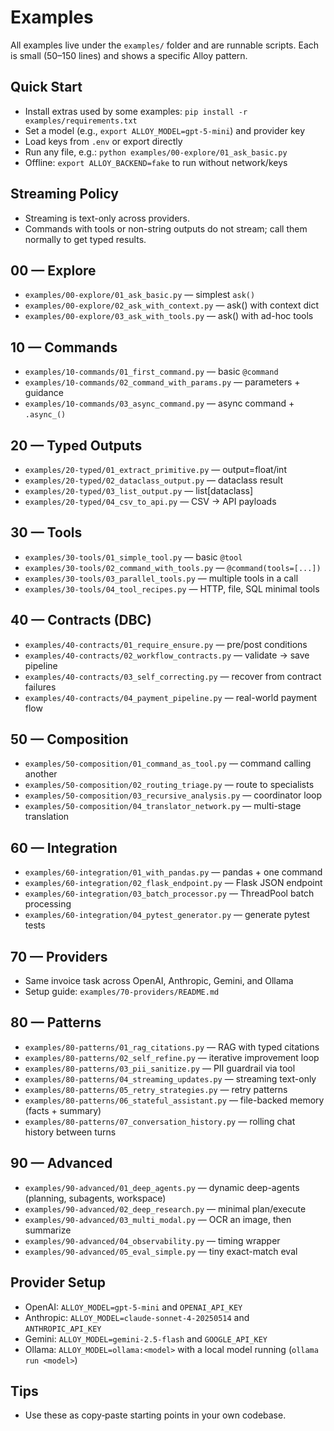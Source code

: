 # Examples

All examples live under the `examples/` folder and are runnable scripts. Each is small (50–150 lines) and shows a specific Alloy pattern.

## Quick Start

- Install extras used by some examples: `pip install -r examples/requirements.txt`
- Set a model (e.g., `export ALLOY_MODEL=gpt-5-mini`) and provider key
- Load keys from `.env` or export directly
- Run any file, e.g.: `python examples/00-explore/01_ask_basic.py`
- Offline: `export ALLOY_BACKEND=fake` to run without network/keys

## Streaming Policy

- Streaming is text-only across providers.
- Commands with tools or non-string outputs do not stream; call them normally to get typed results.

## 00 — Explore

- `examples/00-explore/01_ask_basic.py` — simplest `ask()`
- `examples/00-explore/02_ask_with_context.py` — ask() with context dict
- `examples/00-explore/03_ask_with_tools.py` — ask() with ad-hoc tools

## 10 — Commands

- `examples/10-commands/01_first_command.py` — basic `@command`
- `examples/10-commands/02_command_with_params.py` — parameters + guidance
- `examples/10-commands/03_async_command.py` — async command + `.async_()`

## 20 — Typed Outputs

- `examples/20-typed/01_extract_primitive.py` — output=float/int
- `examples/20-typed/02_dataclass_output.py` — dataclass result
- `examples/20-typed/03_list_output.py` — list[dataclass]
- `examples/20-typed/04_csv_to_api.py` — CSV → API payloads

## 30 — Tools

- `examples/30-tools/01_simple_tool.py` — basic `@tool`
- `examples/30-tools/02_command_with_tools.py` — `@command(tools=[...])`
- `examples/30-tools/03_parallel_tools.py` — multiple tools in a call
- `examples/30-tools/04_tool_recipes.py` — HTTP, file, SQL minimal tools

## 40 — Contracts (DBC)

- `examples/40-contracts/01_require_ensure.py` — pre/post conditions
- `examples/40-contracts/02_workflow_contracts.py` — validate → save pipeline
- `examples/40-contracts/03_self_correcting.py` — recover from contract failures
- `examples/40-contracts/04_payment_pipeline.py` — real-world payment flow

## 50 — Composition

- `examples/50-composition/01_command_as_tool.py` — command calling another
- `examples/50-composition/02_routing_triage.py` — route to specialists
- `examples/50-composition/03_recursive_analysis.py` — coordinator loop
- `examples/50-composition/04_translator_network.py` — multi-stage translation

## 60 — Integration

- `examples/60-integration/01_with_pandas.py` — pandas + one command
- `examples/60-integration/02_flask_endpoint.py` — Flask JSON endpoint
- `examples/60-integration/03_batch_processor.py` — ThreadPool batch processing
- `examples/60-integration/04_pytest_generator.py` — generate pytest tests

## 70 — Providers

- Same invoice task across OpenAI, Anthropic, Gemini, and Ollama
- Setup guide: `examples/70-providers/README.md`

## 80 — Patterns

- `examples/80-patterns/01_rag_citations.py` — RAG with typed citations
- `examples/80-patterns/02_self_refine.py` — iterative improvement loop
- `examples/80-patterns/03_pii_sanitize.py` — PII guardrail via tool
- `examples/80-patterns/04_streaming_updates.py` — streaming text-only
- `examples/80-patterns/05_retry_strategies.py` — retry patterns
- `examples/80-patterns/06_stateful_assistant.py` — file-backed memory (facts + summary)
- `examples/80-patterns/07_conversation_history.py` — rolling chat history between turns

## 90 — Advanced

- `examples/90-advanced/01_deep_agents.py` — dynamic deep-agents (planning, subagents, workspace)
- `examples/90-advanced/02_deep_research.py` — minimal plan/execute
- `examples/90-advanced/03_multi_modal.py` — OCR an image, then summarize
- `examples/90-advanced/04_observability.py` — timing wrapper
- `examples/90-advanced/05_eval_simple.py` — tiny exact-match eval

## Provider Setup

- OpenAI: `ALLOY_MODEL=gpt-5-mini` and `OPENAI_API_KEY`
- Anthropic: `ALLOY_MODEL=claude-sonnet-4-20250514` and `ANTHROPIC_API_KEY`
- Gemini: `ALLOY_MODEL=gemini-2.5-flash` and `GOOGLE_API_KEY`
- Ollama: `ALLOY_MODEL=ollama:<model>` with a local model running (`ollama run <model>`)

## Tips

- Use these as copy‑paste starting points in your own codebase.
